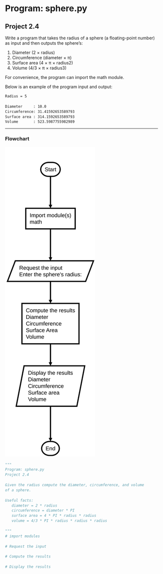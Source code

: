 # Program: sphere.py

## Project 2.4

Write a program that takes the radius of a sphere (a floating-point number) as input and then outputs the sphere’s:

1. Diameter (2 × radius)
2. Circumference (diameter × π)
3. Surface area (4 × π × radius2)
4. Volume (4/3 × π × radius3)

For convenience, the program can import the math module.

Below is an example of the program input and output:

```bash
Radius = 5

Diameter     : 10.0
Circumference: 31.41592653589793
Surface area : 314.1592653589793
Volume       : 523.5987755982989
```

---

### Flowchart

![sphere flowchart](sphere.flow.svg)

```python
"""
Program: sphere.py
Project 2.4

Given the radius compute the diameter, circumference, and volume
of a sphere.

Useful facts:
   diameter = 2 * radius
   circumference = diameter * PI
   surface area = 4 * PI * radius * radius
   volume = 4/3 * PI * radius * radius * radius

"""
# import modules

# Request the input

# Compute the results

# Display the results

```
